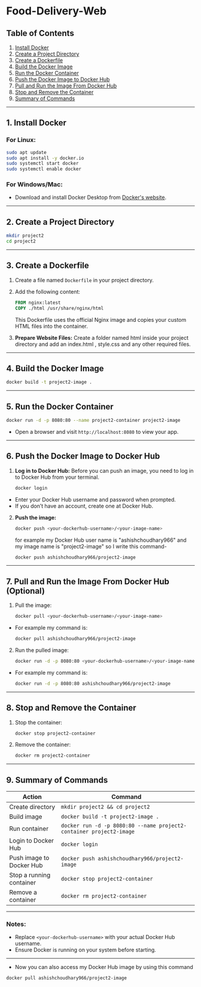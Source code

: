 # Food-Delivery-Web

## Table of Contents

1. [Install Docker](#1-install-docker)
2. [Create a Project Directory](#2-create-a-project-directory)
3. [Create a Dockerfile](#3-create-a-dockerfile)
4. [Build the Docker Image](#4-build-the-docker-image)
5. [Run the Docker Container](#5-run-the-docker-container)
6. [Push the Docker Image to Docker Hub](#6-push-the-docker-image-to-docker-hub)
7. [Pull and Run the Image From Docker Hub](#7-pull-and-run-the-image-from-docker-hub-optional)
8. [Stop and Remove the Container](#8-stop-and-remove-the-container)
9. [Summary of Commands](#9-summary-of-commands)

---

## 1. Install Docker

### For Linux:
```bash
sudo apt update
sudo apt install -y docker.io
sudo systemctl start docker
sudo systemctl enable docker
```

### For Windows/Mac:
- Download and install Docker Desktop from [Docker's website](https://www.docker.com/products/docker-desktop).

---

## 2. Create a Project Directory

```bash
mkdir project2
cd project2
```

---

## 3. Create a Dockerfile

1. Create a file named `Dockerfile` in your project directory.
2. Add the following content:

   ```dockerfile
   FROM nginx:latest
   COPY ./html /usr/share/nginx/html
   ```
   This Dockerfile uses the official Nginx image and copies your custom HTML files into the container.

3. **Prepare Website Files:** Create a folder named html inside your project directory and add an index.html , style.css and any other required files.

---

## 4. Build the Docker Image

```bash
docker build -t project2-image .
```

---

## 5. Run the Docker Container

```bash
docker run -d -p 8080:80 --name project2-container project2-image
```

- Open a browser and visit `http://localhost:8080` to view your app.

---

## 6. Push the Docker Image to Docker Hub

1. **Log in to Docker Hub:**
Before you can push an image, you need to log in to Docker Hub from your terminal.
   ```bash
   docker login
   ```
-  Enter your Docker Hub username and password when prompted.
-  If you don’t have an account, create one at Docker Hub.

2. **Push the image:**
   ```bash
   docker push <your-dockerhub-username>/<your-image-name>
   ```
   for example my Docker Hub user name is "ashishchoudhary966" and my image name is "project2-image" so I write this command-
   ```bash
   docker push ashishchoudhary966/project2-image
   ```

---

## 7. Pull and Run the Image From Docker Hub (Optional)

1. Pull the image:
   ```bash
   docker pull <your-dockerhub-username>/<your-image-name>
   ```
 - For example my command is:
   ```bash
   docker pull ashishchoudhary966/project2-image
   ```

2. Run the pulled image:
   ```bash
   docker run -d -p 8080:80 <your-dockerhub-username>/<your-image-name>
   ```
 - For example my command is:
   ```bash
   docker run -d -p 8080:80 ashishchoudhary966/project2-image
   ```
   
---

## 8. Stop and Remove the Container

1. Stop the container:
   ```bash
   docker stop project2-container
   ```

2. Remove the container:
   ```bash
   docker rm project2-container
   ```

---

## 9. Summary of Commands

| **Action**                   | **Command**                                             |
|------------------------------|---------------------------------------------------------|
| Create directory             | `mkdir project2 && cd project2`              |
| Build image                  | `docker build -t project2-image .`                            |
| Run container                | `docker run -d -p 8080:80 --name project2-container project2-image` |
| Login to Docker Hub          | `docker login`                                          |
| Push image to Docker Hub     | `docker push ashishchoudhary966/project2-image` |
| Stop a running container     | `docker stop project2-container`                       |
| Remove a container           | `docker rm project2-container`                         |

---

### Notes:
- Replace `<your-dockerhub-username>` with your actual Docker Hub username.
- Ensure Docker is running on your system before starting.

---

- Now you can also access my Docker Hub image by using this command 
```bash
docker pull ashishchoudhary966/project2-image
```
